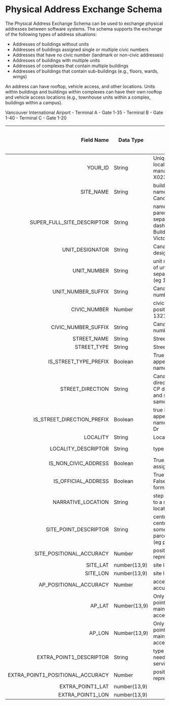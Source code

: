 # Physical Address Exchange Schema

The Physical Address Exchange Schema can be used to exchange physical addresses between software systems. The schema supports the exchange of the following types of address situations:

- Addresses of buildings without units
- Addresses of buildings assigned single or multiple civic numbers
- Addresses that have no civic number (landmark or non-civic addresses)
- Addresses of buildings with multiple units
- Addresses of complexes that contain multiple buildings
- Addresses of buildings that contain sub-buildings (e.g., floors, wards, wings)

An address can have rooftop, vehicle access, and other locations. Units within buildings and buildings within complexes can have their own rooftop and vehicle access locations (e.g., townhouse units within a complex, buildings within a campus).

Vancouver International Airport
    - Terminal A
         - Gate 1-35
    - Terminal B
         - Gate 1-40
    - Terminal C
         - Gate 1-20



Field Name |	Data Type |	Description | Required for Civic Address|Required for Non-civic address
---: | --- | --- | ---| ---
YOUR_ID |String|Unique identifier in your local address management system (eg X0233212)| yes|yes
SITE_NAME |String|building or landmark name (eg Centennial Candle)|yes|yes
SUPER_FULL_SITE_DESCRIPTOR|String|names of all sites in parent site hierarchy separated by double-dash (eg Student Union Building -- University of Victoria)|No|No
UNIT_DESIGNATOR |String|Canada Post unit designator (eg APT)|No|No
UNIT_NUMBER|String|unit number or sequence of unit number ranges separated by commas (eg 100-119,200-219)|No|No
UNIT_NUMBER_SUFFIX|String|Canada Post unit number suffix (eg C)|No|No
CIVIC_NUMBER|Number| civic number, usually a positive integer (eg 1321)|yes|no
CIVIC_NUMBER_SUFFIX|String|Canada Post civic number suffix (eg A)
STREET_NAME|String|Street name|Yes|No
STREET_TYPE|String|Street type|No|No
IS_STREET_TYPE_PREFIX|Boolean| True if street type appears before street name as in HWY 17
STREET_DIRECTION|String|Canada Post street direction (eg NW); Note CP does not allow prefix and suffix street type in same address|No|No
IS_STREET_DIRECTION_PREFIX|Boolean|true if street direction appears before street name as in SW Marine Dr
LOCALITY|String|Locality (eg Victoria)|Yes|Yes
LOCALITY_DESCRIPTOR|String|type of locality|(eg Municipality)|Yes|Yes
IS_NON_CIVIC_ADDRESS|Boolean|True if address has no assigned civic number|Yes|Yes
IS_OFFICIAL_ADDRESS|Boolean|True if address is official; False if unofficial (e.g., former address)|Yes|Yes
NARRATIVE_LOCATION|String|step by step directions to a non-civic address location|No|Yes	
SITE_POINT_DESCRIPTOR|String|centroid (e.g., parcel centroid), parcel (e.g., somewhere in parcel),rooftop,frontDoor (eg parcel)|Yes|Yes
SITE_POSITIONAL_ACCURACY|Number|positional accuracy of N represents +/- metres|yes|yes
SITE_LAT|number(13,9)|site latitude|yes|yes
SITE_LON|	number(13,9)|site longitude|yes|yes
AP_POSITIONAL_ACCURACY|Number|access point positional accuracy in metres|yes|yes
AP_LAT|Number(13,9)|Only needed if access point is different than main civic address access point|No|Yes
AP_LON|Number(13,9)|Only needed if access point is different than main civic address access point|No|Yes	
EXTRA_POINT1_DESCRIPTOR|String|type of extra point 1 if needed (eg serviceAccess)|Yes|Yes
EXTRA_POINT1_POSITIONAL_ACCURACY|Number|positional accuracy of N represents +/- N metres|yes|yes
EXTRA_POINT1_LAT|number(13,9)||yes|yes
EXTRA_POINT1_LON|number(13,9)||yes|yes
